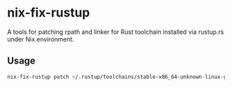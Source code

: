 # nix-fix-rustup

A tools for patching rpath and linker for Rust toolchain installed via rustup.rs under Nix environment.

## Usage

```bash
nix-fix-rustup patch ~/.rustup/toolchains/stable-x86_64-unknown-linux-gnu
```
